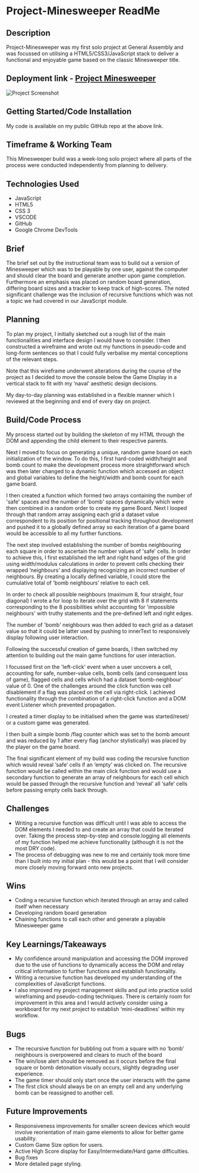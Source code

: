 # Project-Minesweeper ReadMe

## Description

Project-Minesweeper was my first solo project at General Assembly and was focussed on utilising a HTML5/CSS3/JavaScript stack to deliver a functional and enjoyable game based on the classic Minesweeper title.


## Deployment link -  [Project Minesweeper](https://ajx-mijo.github.io/project-minesweeper/) 

![Project Screenshot](https://res.cloudinary.com/doqbnr4p6/image/upload/v1673451846/readMe/image7_xejmze.png)


## Getting Started/Code Installation

My code is available on my public GitHub repo at the above link.


## Timeframe & Working Team

This Minesweeper build was a week-long solo project where all parts of the process were conducted independently from planning to delivery.


## Technologies Used

- JavaScript
- HTML5
- CSS 3
- VSCODE
- GitHub
- Google Chrome DevTools



## Brief
The brief set out by the instructional team was to build out a version of Minesweeper which was to be playable by one user, against the computer and should clear the board and generate another upon game completion. Furthermore an emphasis was placed on random board generation, differing board sizes and a tracker to keep track of high-scores. The noted significant challenge was the inclusion of recursive functions which was not a topic we had covered in our JavaScript module.




## Planning

To plan my project, I initially sketched out a rough list of the main functionalities and interface design I would have to consider. I then constructed a wireframe and wrote out my functions in pseudo-code and long-form sentences so that I could fully verbalise my mental conceptions of the relevant steps.

Note that this wireframe underwent alterations during the course of the project as I decided to move the console below the Game Display in a vertical stack to fit with my ‘naval’ aesthetic design decisions.

My day-to-day planning was established in a flexible manner which I reviewed at the beginning and end of every day on project.





## Build/Code Process

My process started out by building the skeleton of my HTML through the DOM and appending the child element to their respective parents.

Next I moved to focus on generating a unique, random game board on each initialization of the window. To do this, I first hard-coded width/height and bomb count to make the development process more straightforward which was then later changed to a dynamic function which accessed an object and global variables to define the height/width and bomb count for each game board.


I then created a function which formed two arrays containing the number of 'safe' spaces and the number of 'bomb' spaces dynamically which were then combined in a random order to create my game Board.
Next I looped through that random array assigning each grid a dataset value correspondent to its position for positional tracking throughout development and pushed it to a globally defined array so each iteration of a game board would be accessible to all my further functions.

The next step involved establishing the number of bombs neighbouring each square in order to ascertain the number values of 'safe' cells. In order to achieve this, I first established the left and right hand edges of the grid using width/modulus calculations in order to prevent cells checking their wrapped ‘neighbours’ and displaying recognizing an incorrect number of neighbours. By creating a locally defined variable,  I could store the cumulative total of 'bomb neighbours’ relative to each cell.



In order to check all possible neighbours (maximum 8, four straight, four diagonal) I wrote a for loop to iterate over the grid with 8 if statements corresponding to the 8 possibilities whilst accounting for 'impossible neighbours' with truthy statements and the pre-defined left and right edges.



The number of 'bomb' neighbours was then added to each grid as a dataset value so that it could be latter used by pushing to innerText to responsively display following user interaction.

Following the successful creation of game boards, I then switched my attention to building out the main game functions for user interaction. 

I focussed first on the 'left-click' event when a user uncovers a cell, accounting for safe, number-value cells, bomb cells (and consequent loss of game), flagged cells and cells which had a dataset ‘bomb-neighbour’ value of 0. One of the challenges around the click function was cell disablement if a flag was placed on the cell via right-click. I achieved functionality through the combination of a right-click function and a DOM event Listener which prevented propagation.


 

I created a timer display to be initialised when the game was started/reset/ or a custom game was generated.

I then built a simple bomb /flag counter which was set to the bomb amount and was reduced by 1 after every flag (anchor stylistically) was placed by the player on the game board.

The final significant element of my build was coding the recursive function which would reveal ‘safe’ cells if an ‘empty’ was clicked on. The recursive function would be called within the main click function and would use a secondary function to generate an array of neighbours for each cell which would be passed through the recursive function and ‘reveal’ all ‘safe’ cells before passing empty cells back through.



## Challenges

- Writing a recursive function was difficult until I was able to access the DOM elements I needed to and create an array that could be iterated over. Taking the process step-by-step and console.logging all elements of my function helped me achieve functionality (although it is not the most DRY code).
- The process of debugging was new to me and certainly took more time than I built into my initial plan - this would be a point that I will consider more closely moving forward onto new projects.


## Wins
- Coding a recursive function which iterated through an array and called itself when necessary
- Developing random board generation 
- Chaining functions to call each other and generate a playable Minesweeper game








## Key Learnings/Takeaways

- My confidence around manipulation and accessing the DOM improved due to the use of functions to dynamically access the DOM and relay critical information to further functions and establish functionality.
- Writing a recursive function has developed my understanding of the complexities of JavaScript functions.
- I also improved my project management skills and put into practice solid wireframing and pseudo-coding techniques. There is certainly room for improvement in this area and I would actively consider using a workboard for my next project to establish ‘mini-deadlines’ within my workflow.



## Bugs

- The recursive function for bubbling out from a square with no ‘bomb’ neighbours is overpowered and clears to much of the board
- The win/lose alert should be removed as it occurs before the final square or bomb detonation visually occurs, slightly degrading user experience.
- The game timer should only start once the user interacts with the game
- The first click should always be on an empty cell and any underlying bomb can be reassigned to another cell.



## Future Improvements

- Responsiveness improvements for smaller screen devices which would involve reorientation of main game elements to allow for better game usability.
- Custom Game Size option for users.
- Active High Score display for Easy/Intermediate/Hard game difficulties.
- Bug fixes
- More detailed page styling.